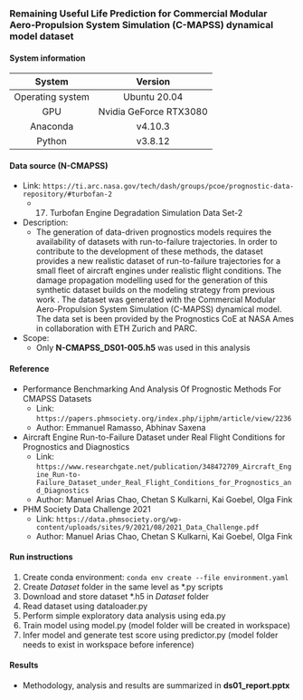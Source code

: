 ### Remaining Useful Life Prediction for Commercial Modular Aero-Propulsion System Simulation (C-MAPSS) dynamical model dataset

#### System information
| System                | Version                                                                                        |
|:---------------------:|:----------------------------------------------------------------------------------------------:|
| Operating system      | Ubuntu 20.04                                                                                   |
| GPU                   | Nvidia GeForce RTX3080 |
| Anaconda              | v4.10.3 |
| Python                | v3.8.12 |

#### Data source (N-CMAPSS)
- Link: ```https://ti.arc.nasa.gov/tech/dash/groups/pcoe/prognostic-data-repository/#turbofan-2```
  - 17. Turbofan Engine Degradation Simulation Data Set-2
- Description: 
  - The generation of data-driven prognostics models requires the availability of datasets with run-to-failure trajectories. In order to contribute to the development of these methods, the dataset provides a new realistic dataset of run-to-failure trajectories for a small fleet of aircraft engines under realistic flight conditions. The damage propagation modelling used for the generation of this synthetic dataset builds on the modeling strategy from previous work . The dataset was generated with the Commercial Modular Aero-Propulsion System Simulation (C-MAPSS) dynamical model. The data set is been provided by the Prognostics CoE at NASA Ames in collaboration with ETH Zurich and PARC.
- Scope:
  - Only **N-CMAPSS_DS01-005.h5** was used in this analysis
 
 #### Reference
- Performance Benchmarking And Analysis Of Prognostic Methods For CMAPSS Datasets
  - Link: ```https://papers.phmsociety.org/index.php/ijphm/article/view/2236```
  - Author: Emmanuel Ramasso, Abhinav Saxena
- Aircraft Engine Run-to-Failure Dataset under Real Flight Conditions for Prognostics and Diagnostics
  - Link: ```https://www.researchgate.net/publication/348472709_Aircraft_Engine_Run-to-Failure_Dataset_under_Real_Flight_Conditions_for_Prognostics_and_Diagnostics```
  - Author: Manuel Arias Chao, Chetan S Kulkarni, Kai Goebel, Olga Fink
- PHM Society Data Challenge 2021
  - Link: ```https://data.phmsociety.org/wp-content/uploads/sites/9/2021/08/2021_Data_Challenge.pdf```
  - Author: Manuel Arias Chao, Chetan S Kulkarni, Kai Goebel, Olga Fink

#### Run instructions
1. Create conda environment: ```conda env create --file environment.yaml```
2. Create *Dataset* folder in the same level as *.py scripts
3. Download and store dataset *.h5 in *Dataset* folder
4. Read dataset using dataloader.py
5. Perform simple exploratory data analysis using eda.py
6. Train model using model.py (model folder will be created in workspace)
7. Infer model and generate test score using predictor.py (model folder needs to exist in workspace before inference)

#### Results
- Methodology, analysis and results are summarized in **ds01_report.pptx**